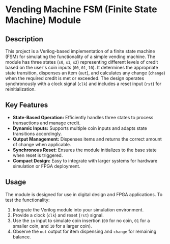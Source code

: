 # Vending Machine FSM (Finite State Machine) Module  

## Description  
This project is a Verilog-based implementation of a finite state machine (FSM) for simulating the functionality of a simple vending machine. The module has three states (`s0`, `s1`, `s2`) representing different levels of credit based on the user's coin inputs (`00`, `01`, `10`). It determines the appropriate state transition, dispenses an item (`out`), and calculates any change (`change`) when the required credit is met or exceeded. The design operates synchronously with a clock signal (`clk`) and includes a reset input (`rst`) for reinitialization.  

## Key Features  
- **State-Based Operation:** Efficiently handles three states to process transactions and manage credit.  
- **Dynamic Inputs:** Supports multiple coin inputs and adapts state transitions accordingly.  
- **Output Management:** Dispenses items and returns the correct amount of change when applicable.  
- **Synchronous Reset:** Ensures the module initializes to the base state when reset is triggered.  
- **Compact Design:** Easy to integrate with larger systems for hardware simulation or FPGA deployment.  

## Usage  
The module is designed for use in digital design and FPGA applications. To test the functionality:  
1. Integrate the Verilog module into your simulation environment.  
2. Provide a clock (`clk`) and reset (`rst`) signal.  
3. Use the `in` input to simulate coin insertion (`00` for no coin, `01` for a smaller coin, and `10` for a larger coin).  
4. Observe the `out` output for item dispensing and `change` for remaining balance.  
